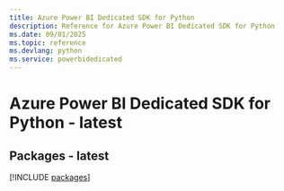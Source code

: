 ```yaml
---
title: Azure Power BI Dedicated SDK for Python
description: Reference for Azure Power BI Dedicated SDK for Python
ms.date: 09/01/2025
ms.topic: reference
ms.devlang: python
ms.service: powerbidedicated
---
```

# Azure Power BI Dedicated SDK for Python - latest
## Packages - latest
[!INCLUDE [packages](power-bi-dedicated-index.md)]
